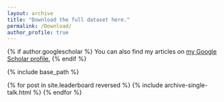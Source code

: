 ```yaml
---
layout: archive
title: "Download the full dataset here."
permalink: /Download/
author_profile: true
---
```


{% if author.googlescholar %}
  You can also find my articles on <u><a href="{{author.googlescholar}}">my Google Scholar profile</a>.</u>
{% endif %}

{% include base_path %}

{% for post in site.leaderboard reversed %}
  {% include archive-single-talk.html %}
{% endfor %}
